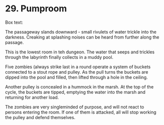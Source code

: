 # 29. Pumproom

Box text:

The passageway slands downward - small rivulets of water trickle
into the darkness. Creaking at splashing noises can be heard
from further along the passage.


This is the lowest room in teh dungeon.  The water that seeps and 
trickles through the labyrinth finally collects in a muddy pool.

Five zombies (always strike last in a round operate a system of
buckets connected to a stout rope and pulley.  As the pull turns
the buckets are dipped into the pool and filled, then
lifted through a hole in the ceiling.

Another pulley is concealed in a hummock in the marsh. At the top
of the cycle, the buckets are tipped, emptying the water into the marsh
and returning for another load.

The zombies are very singleminded of purpose, and will
not react to persons entering the room. If one of them is 
attacked, all will stop working the pulley and defend themselves.

